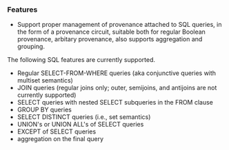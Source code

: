### Features

- Support proper management of provenance attached to SQL queries, in the form of a provenance circuit, suitable both for regular Boolean provenance, arbitary provenance, also supports aggregation and grouping.

The following SQL features are currently supported.

- Regular SELECT-FROM-WHERE queries (aka conjunctive queries with multiset semantics)
- JOIN queries (regular joins only; outer, semijoins, and antijoins are not currently supported)
- SELECT queries with nested SELECT subqueries in the FROM clause
- GROUP BY queries
- SELECT DISTINCT queries (i.e., set semantics)
- UNION's or UNION ALL's of SELECT queries
- EXCEPT of SELECT queries
- aggregation on the final query
